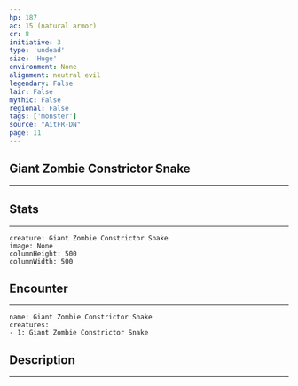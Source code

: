 ```yaml
---
hp: 187
ac: 15 (natural armor)
cr: 8
initiative: 3
type: 'undead'    
size: 'Huge'
environment: None
alignment: neutral evil
legendary: False
lair: False
mythic: False
regional: False
tags: ['monster']
source: "AitFR-DN"
page: 11
---
```


## Giant Zombie Constrictor Snake
---



## Stats
---

```statblock
creature: Giant Zombie Constrictor Snake
image: None
columnHeight: 500
columnWidth: 500
```

## Encounter
---

```encounter-table
name: Giant Zombie Constrictor Snake
creatures:
- 1: Giant Zombie Constrictor Snake
```

## Description
---




